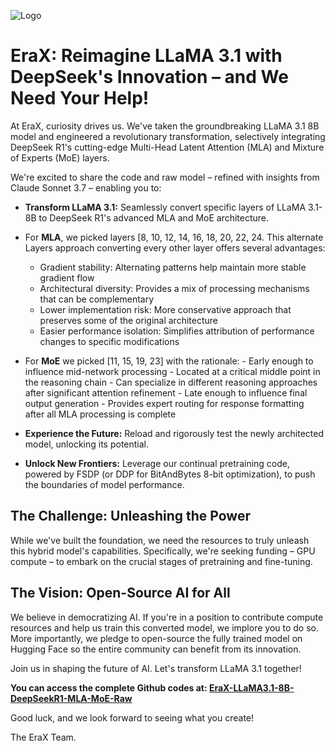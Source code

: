<p align="left">
  <img src="https://cdn-uploads.huggingface.co/production/uploads/63d8d8879dfcfa941d4d7cd9/GsQKdaTyn2FFx_cZvVHk3.png" alt="Logo">
</p>

# EraX: Reimagine LLaMA 3.1 with DeepSeek's Innovation – and We Need Your Help!

At EraX, curiosity drives us. We've taken the groundbreaking LLaMA 3.1 8B model and engineered a revolutionary transformation, selectively integrating DeepSeek R1's cutting-edge Multi-Head Latent Attention (MLA) and Mixture of Experts (MoE) layers.

We're excited to share the code and raw model – refined with insights from Claude Sonnet 3.7 – enabling you to:

*   **Transform LLaMA 3.1:** Seamlessly convert specific layers of LLaMA 3.1-8B to DeepSeek R1's advanced MLA and MoE architecture.
  *   For **MLA**, we picked layers [8, 10, 12, 14, 16, 18, 20, 22, 24. This alternate Layers approach converting every other layer offers several advantages:
        - Gradient stability: Alternating patterns help maintain more stable gradient flow
        - Architectural diversity: Provides a mix of processing mechanisms that can be complementary
        - Lower implementation risk: More conservative approach that preserves some of the original architecture
        - Easier performance isolation: Simplifies attribution of performance changes to specific modifications
        
  * For **MoE** we picked [11, 15, 19, 23] with the rationale:
        - Early enough to influence mid-network processing
        - Located at a critical middle point in the reasoning chain
        - Can specialize in different reasoning approaches after significant attention refinement
        - Late enough to influence final output generation
        - Provides expert routing for response formatting after all MLA processing is complete

*   **Experience the Future:** Reload and rigorously test the newly architected model, unlocking its potential.
  
*   **Unlock New Frontiers:** Leverage our continual pretraining code, powered by FSDP (or DDP for BitAndBytes 8-bit optimization), to push the boundaries of model performance.

## The Challenge: Unleashing the Power

While we've built the foundation, we need the resources to truly unleash this hybrid model's capabilities. Specifically, we're seeking funding – GPU compute – to embark on the crucial stages of pretraining and fine-tuning.

## The Vision: Open-Source AI for All

We believe in democratizing AI. If you're in a position to contribute compute resources and help us train this converted model, we implore you to do so. More importantly, we pledge to open-source the fully trained model on Hugging Face so the entire community can benefit from its innovation.

Join us in shaping the future of AI. Let's transform LLaMA 3.1 together!

**You can access the complete Github codes at: [EraX-LLaMA3.1-8B-DeepSeekR1-MLA-MoE-Raw](https://github.com/EraX-JS-Company/LLaMA3.1-8B-DeepSeekR1-MLA-MoE)**

Good luck, and we look forward to seeing what you create!

The EraX Team.
